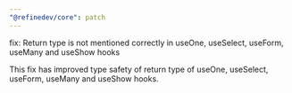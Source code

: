```yaml
---
"@refinedev/core": patch
---
```


fix: Return type is not mentioned correctly in useOne, useSelect, useForm, useMany and useShow hooks

This fix has improved type safety of return type of useOne, useSelect, useForm, useMany and useShow hooks.
